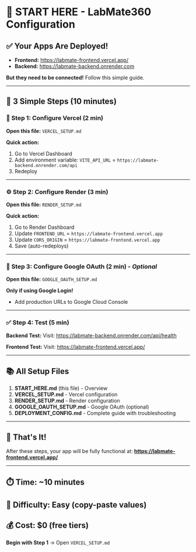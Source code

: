 # 🚀 START HERE - LabMate360 Configuration

## ✅ Your Apps Are Deployed!

- **Frontend:** https://labmate-frontend.vercel.app/
- **Backend:** https://labmate-backend.onrender.com

**But they need to be connected!** Follow this simple guide.

---

## 🎯 3 Simple Steps (10 minutes)

### 📱 Step 1: Configure Vercel (2 min)

**Open this file:** `VERCEL_SETUP.md`

**Quick action:**
1. Go to Vercel Dashboard
2. Add environment variable: `VITE_API_URL` = `https://labmate-backend.onrender.com/api`
3. Redeploy

---

### ⚙️ Step 2: Configure Render (3 min)

**Open this file:** `RENDER_SETUP.md`

**Quick action:**
1. Go to Render Dashboard
2. Update `FRONTEND_URL` = `https://labmate-frontend.vercel.app`
3. Update `CORS_ORIGIN` = `https://labmate-frontend.vercel.app`
4. Save (auto-redeploys)

---

### 🔐 Step 3: Configure Google OAuth (2 min) - *Optional*

**Open this file:** `GOOGLE_OAUTH_SETUP.md`

**Only if using Google Login!**
- Add production URLs to Google Cloud Console

---

### ✅ Step 4: Test (5 min)

**Backend Test:**
Visit: https://labmate-backend.onrender.com/api/health

**Frontend Test:**
Visit: https://labmate-frontend.vercel.app/

---

## 📚 All Setup Files

1. **START_HERE.md** (this file) - Overview
2. **VERCEL_SETUP.md** - Vercel configuration
3. **RENDER_SETUP.md** - Render configuration
4. **GOOGLE_OAUTH_SETUP.md** - Google OAuth (optional)
5. **DEPLOYMENT_CONFIG.md** - Complete guide with troubleshooting

---

## 🎉 That's It!

After these steps, your app will be fully functional at:
**https://labmate-frontend.vercel.app/**

---

## ⏱️ Time: ~10 minutes
## 🔧 Difficulty: Easy (copy-paste values)
## 💰 Cost: $0 (free tiers)

**Begin with Step 1** → Open `VERCEL_SETUP.md`

